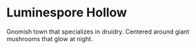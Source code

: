 # Luminespore Hollow
Gnomish town that specializes in druidry. Centered around giant mushrooms that glow at night.